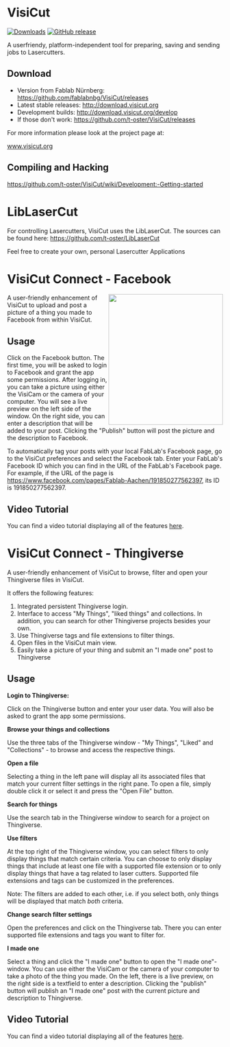 VisiCut
=======

[![Downloads](https://img.shields.io/github/downloads/fablabnbg/VisiCut/total.svg?maxAge=2592000?style=flat-square)](https://github.com/fablabnbg/VisiCut/releases/latest)
[![GitHub release](https://img.shields.io/github/release/fablabnbg/VisiCut.svg)](https://github.com/fablabnbg/VisiCut/releases)

A userfriendy, platform-independent tool for preparing, saving and sending jobs to Lasercutters.

Download
--------
* Version from Fablab Nürnberg: https://github.com/fablabnbg/VisiCut/releases
* Latest stable releases: http://download.visicut.org
* Development builds: http://download.visicut.org/develop
* If those don't work: https://github.com/t-oster/VisiCut/releases

For more information please look at the project page at:

www.visicut.org


Compiling and Hacking
---------------------
https://github.com/t-oster/VisiCut/wiki/Development:-Getting-started

LibLaserCut
===========

For controlling Lasercutters, VisiCut uses the LibLaserCut. The sources can be found here: https://github.com/t-oster/LibLaserCut

Feel free to create your own, personal Lasercutter Applications

VisiCut Connect - Facebook
=======

<img src="https://cloud.githubusercontent.com/assets/7680318/6001719/e210576a-aaec-11e4-866a-ce54799dea1b.png" width="267px"
 height="305px" alt="" title="VisiCut Connect" align="right" />

A user-friendly enhancement of VisiCut to upload and post a picture of a thing you made to Facebook from within VisiCut.

Usage
--------

Click on the Facebook button. The first time, you will be asked to login to Facebook and grant the app some permissions.
After logging in, you can take a picture using either the VisiCam or the camera of your computer. You will see a live preview on the left side of the window. On the right side, you can enter a description that will be added to your post. Clicking the "Publish" button will post the picture and the description to Facebook.

To automatically tag your posts with your local FabLab's Facebook page, go to the VisiCut preferences and select the Facebook tab. Enter your FabLab's Facebook ID which you can find in the URL of the FabLab's Facebook page. For example, if the URL of the page is https://www.facebook.com/pages/Fablab-Aachen/191850277562397, its ID is 191850277562397.

Video Tutorial
--------
You can find a video tutorial displaying all of the features <a href="https://www.youtube.com/watch?v=MxeHqAg4TIs">here</a>.

VisiCut Connect - Thingiverse
=======

A user-friendly enhancement of VisiCut to browse, filter and open your Thingiverse files in VisiCut.

It offers the following features:

1. Integrated persistent Thingiverse login.
2. Interface to access "My Things", "liked things" and collections. In addition, you can search for other Thingiverse projects besides your own.
3. Use Thingiverse tags and file extensions to filter things.
4. Open files in the VisiCut main view.
5. Easily take a picture of your thing and submit an "I made one" post to Thingiverse

Usage
--------
**Login to Thingiverse:** 

Click on the Thingiverse button and enter your user data. You will also be asked to grant the app some permissions.

**Browse your things and collections**

Use the three tabs of the Thingiverse window - "My Things", "Liked" and "Collections" - to browse and access the respective things.

**Open a file**

Selecting a thing in the left pane will display all its associated files that match your current filter settings in the right pane. To open a file, simply double click it or select it and press the "Open File" button.

**Search for things**

Use the search tab in the Thingiverse window to search for a project on Thingiverse.

**Use filters**

At the top right of the Thingiverse window, you can select filters to only display things that match certain criteria.
You can choose to only display things that include at least one file with a supported file extension or to only display things that have a tag related to laser cutters. Supported file extensions and tags can be customized in the preferences.

Note: The filters are added to each other, i.e. if you select both, only things will be displayed that match *both* criteria.

**Change search filter settings**

Open the preferences and click on the Thingiverse tab. There you can enter supported file extensions and tags you want to filter for.

**I made one**

Select a thing and click the "I made one" button to open the "I made one"-window. You can use either the VisiCam or the camera of your computer to take a photo of the thing you made. On the left, there is a live preview, on the right side is a textfield to enter a description. Clicking the "publish" button will publish an "I made one" post with the current picture and description to Thingiverse.

Video Tutorial
--------
You can find a video tutorial displaying all of the features <a href="https://www.youtube.com/watch?v=-YspZ8w3ZM0">here</a>.
